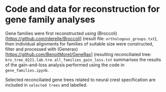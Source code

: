 # Code and data for reconstruction for gene family analyses

Gene families were first reconstructed using (Broccoli)[https://github.com/rderelle/Broccoli] (result file: `orthologous_groups.txt`), then individual alignments for families of suitable size were constructed, filter and processed with (Generax)[https://github.com/BenoitMorel/GeneRax] (resulting reconciliated tree: `bro_tree_0221.lab.tre`. 
`all_families_gain_loss.txt` summarises the results of the gain-and-loss analysis performed using the code in `gene_families.ipynb`. 

Selected reconciliated gene trees related to neural crest specification are included  in `selected trees` and labelled. 
